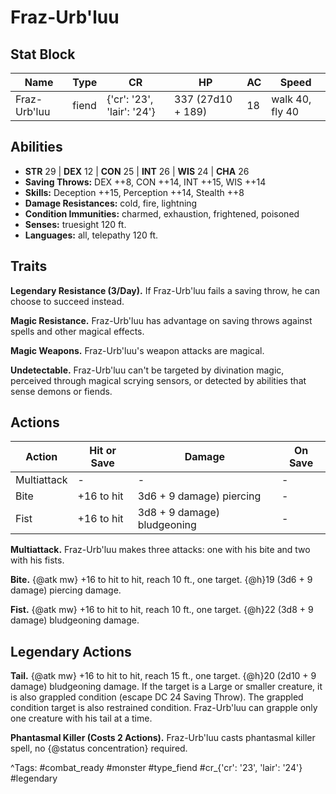 # Fraz-Urb'luu

## Stat Block

| Name | Type | CR | HP | AC | Speed |
|------|------|----|----|----|-------|
| Fraz-Urb'luu | fiend | {'cr': '23', 'lair': '24'} | 337 (27d10 + 189) | 18 | walk 40, fly 40 |

## Abilities

- **STR** 29 | **DEX** 12 | **CON** 25 | **INT** 26 | **WIS** 24 | **CHA** 26
- **Saving Throws:** DEX ++8, CON ++14, INT ++15, WIS ++14  
- **Skills:** Deception ++15, Perception ++14, Stealth ++8  
- **Damage Resistances:** cold, fire, lightning  
- **Condition Immunities:** charmed, exhaustion, frightened, poisoned  
- **Senses:** truesight 120 ft.  
- **Languages:** all, telepathy 120 ft.

## Traits

**Legendary Resistance (3/Day).** If Fraz-Urb'luu fails a saving throw, he can choose to succeed instead.

**Magic Resistance.** Fraz-Urb'luu has advantage on saving throws against spells and other magical effects.

**Magic Weapons.** Fraz-Urb'luu's weapon attacks are magical.

**Undetectable.** Fraz-Urb'luu can't be targeted by divination magic, perceived through magical scrying sensors, or detected by abilities that sense demons or fiends.


## Actions

| Action | Hit or Save | Damage | On Save |
|--------|--------------|--------|----------|
| Multiattack | - | - | - |
| Bite | +16 to hit | 3d6 + 9 damage) piercing | - |
| Fist | +16 to hit | 3d8 + 9 damage) bludgeoning | - |

**Multiattack.** Fraz-Urb'luu makes three attacks: one with his bite and two with his fists.

**Bite.** {@atk mw} +16 to hit to hit, reach 10 ft., one target. {@h}19 (3d6 + 9 damage) piercing damage.

**Fist.** {@atk mw} +16 to hit to hit, reach 10 ft., one target. {@h}22 (3d8 + 9 damage) bludgeoning damage.

## Legendary Actions

**Tail.** {@atk mw} +16 to hit to hit, reach 15 ft., one target. {@h}20 (2d10 + 9 damage) bludgeoning damage. If the target is a Large or smaller creature, it is also grappled condition (escape DC 24 Saving Throw). The grappled condition target is also restrained condition. Fraz-Urb'luu can grapple only one creature with his tail at a time.

**Phantasmal Killer (Costs 2 Actions).** Fraz-Urb'luu casts phantasmal killer spell, no {@status concentration} required.



^Tags: #combat_ready #monster #type_fiend #cr_{'cr': '23', 'lair': '24'} #legendary